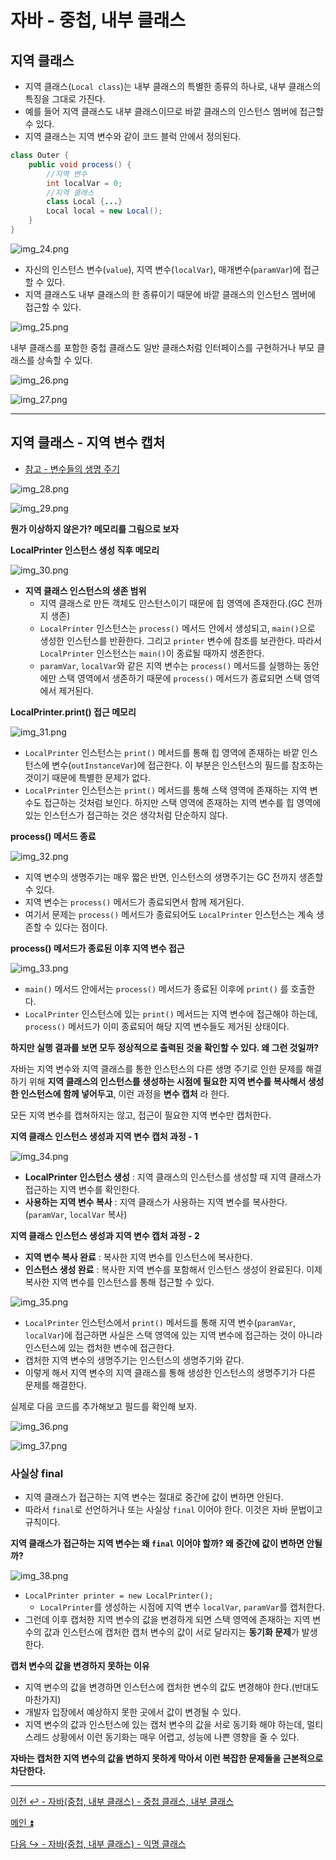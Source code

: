 # 자바 - 중첩, 내부 클래스

## 지역 클래스

- 지역 클래스(`Local class`)는 내부 클래스의 특별한 종류의 하나로, 내부 클래스의 특징을 그대로 가진다.
- 예를 들어 지역 클래스도 내부 클래스이므로 바깥 클래스의 인스턴스 멤버에 접근할 수 있다.
- 지역 클래스는 지역 변수와 같이 코드 블럭 안에서 정의된다.

```java
class Outer {
    public void process() { 
        //지역 변수
        int localVar = 0;
        //지역 클래스
        class Local {...}
        Local local = new Local();
    } 
}
```

![img_24.png](image/img_24.png)

- 자신의 인스턴스 변수(`value`), 지역 변수(`localVar`), 매개변수(`paramVar`)에 접근할 수 있다. 
- 지역 클래스도 내부 클래스의 한 종류이기 때문에 바깥 클래스의 인스턴스 멤버에 접근할 수 있다.

![img_25.png](image/img_25.png)

내부 클래스를 포함한 중첩 클래스도 일반 클래스처럼 인터페이스를 구현하거나 부모 클래스를 상속할 수 있다.

![img_26.png](image/img_26.png)

![img_27.png](image/img_27.png)

---

## 지역 클래스 - 지역 변수 캡처

- [참고 - 변수들의 생명 주기](https://github.com/genesis12345678/TIL/blob/main/Java/basic/memory/MemoryStructure.md#%EB%B3%80%EC%88%98-%EC%83%9D%EB%AA%85%EC%A3%BC%EA%B8%B0)

![img_28.png](image/img_28.png)

![img_29.png](image/img_29.png)

**뭔가 이상하지 않은가? 메모리를 그림으로 보자**

**LocalPrinter 인스턴스 생성 직후 메모리**

![img_30.png](image/img_30.png)

- **지역 클래스 인스턴스의 생존 범위**
  - 지역 클래스로 만든 객체도 인스턴스이기 때문에 힙 영역에 존재한다.(GC 전까지 생존)
  - `LocalPrinter` 인스턴스는 `process()` 메서드 안에서 생성되고, `main()`으로 생성한 인스턴스를 반환한다. 그리고 `printer` 변수에 참조를 보관한다. 따라서
    `LocalPrinter` 인스턴스는 `main()`이 종료될 때까지 생존한다.
  - `paramVar`, `localVar`와 같은 지역 변수는 `process()` 메서드를 실행하는 동안에만 스택 영역에서 생존하기 때문에 `process()` 메서드가 종료되면 스택 영역에서 제거된다.

**LocalPrinter.print() 접근 메모리**

![img_31.png](image/img_31.png)

- `LocalPrinter` 인스턴스는 `print()` 메서드를 통해 힙 영역에 존재하는 바깥 인스턴스에 변수(`outInstanceVar`)에 접근한다. 이 부분은 인스턴스의 필드를 참조하는 것이기 때문에 
  특별한 문제가 없다.
- `LocalPrinter` 인스턴스는 `print()` 메서드를 통해 스택 영역에 존재하는 지역 변수도 접근하는 것처럼 보인다. 하지만 스택 영역에 존재하는 지역 변수를
  힙 영역에 있는 인스턴스가 접근하는 것은 생각처럼 단순하지 않다.

**process() 메서드 종료**

![img_32.png](image/img_32.png)

- 지역 변수의 생명주기는 매우 짧은 반면, 인스턴스의 생명주기는 GC 전까지 생존할 수 있다.
- 지역 변수는 `process()` 메서드가 종료되면서 함께 제거된다.
- 여기서 문제는 `process()` 메서드가 종료되어도 `LocalPrinter` 인스턴스는 계속 생존할 수 있다는 점이다.

**process() 메서드가 종료된 이후 지역 변수 접근**

![img_33.png](image/img_33.png)

- `main()` 메서드 안에서는 `process()` 메서드가 종료된 이후에 `print()` 를 호출한다.
- `LocalPrinter` 인스턴스에 있는 `print()` 메서드는 지역 변수에 접근해야 하는데, `process()` 메서드가 이미 종료되어 해당 지역 변수들도 제거된 상태이다.

**하지만 실행 결과를 보면 모두 정상적으로 출력된 것을 확인할 수 있다. 왜 그런 것일까?**

자바는 지역 변수와 지역 클래스를 통한 인스턴스의 다른 생명 주기로 인한 문제를 해결하기 위해 **지역 클래스의 인스턴스를 생성하는 시점에 필요한 지역 변수를
복사해서 생성한 인스턴스에 함께 넣어두고**, 이런 과정을 **변수 캡처** 라 한다.

모든 지역 변수를 캡쳐하지는 않고, 접근이 필요한 지역 변수만 캡처한다.

**지역 클래스 인스턴스 생성과 지역 변수 캡처 과정 - 1**

![img_34.png](image/img_34.png)

- **LocalPrinter 인스턴스 생성** : 지역 클래스의 인스턴스를 생성할 때 지역 클래스가 접근하는 지역 변수를 확인한다.
- **사용하는 지역 변수 복사** : 지역 클래스가 사용하는 지역 변수를 복사한다.(`paramVar`, `localVar` 복사)

**지역 클래스 인스턴스 생성과 지역 변수 캡처 과정 - 2**

- **지역 변수 복사 완료** : 복사한 지역 변수를 인스턴스에 복사한다.
- **인스턴스 생성 완료** : 복사한 지역 변수를 포함해서 인스턴스 생성이 완료된다. 이제 복사한 지역 변수를 인스턴스를 통해 접근할 수 있다.

![img_35.png](image/img_35.png)

- `LocalPrinter` 인스턴스에서 `print()` 메서드를 통해 지역 변수(`paramVar`, `localVar`)에 접근하면 사실은 스택 영역에 있는 지역 변수에 접근하는 것이 아니라 인스턴스에 있는 
  캡처한 변수에 접근한다.
- 캡처한 지역 변수의 생명주기는 인스턴스의 생명주기와 같다.
- 이렇게 해서 지역 변수의 지역 클래스를 통해 생성한 인스턴스의 생명주기가 다른 문제를 해결한다.

실제로 다음 코드를 추가해보고 필드를 확인해 보자.

![img_36.png](image/img_36.png)

![img_37.png](image/img_37.png)

### 사실상 final

- 지역 클래스가 접근하는 지역 변수는 절대로 중간에 값이 변하면 안된다.
- 따라서 `final`로 선언하거나 또는 사실상 `final` 이어야 한다. 이것은 자바 문법이고 규칙이다.

**지역 클래스가 접근하는 지역 변수는 왜 `final` 이어야 할까? 왜 중간에 값이 변하면 안될까?**

![img_38.png](image/img_38.png)

- `LocalPrinter printer = new LocalPrinter();`
  - `LocalPrinter`를 생성하는 시점에 지역 변수 `localVar`, `paramVar`를 캡처한다.
- 그런데 이후 캡처한 지역 변수의 값을 변경하게 되면 스택 영역에 존재하는 지역 변수의 값과 인스턴스에 캡처한 캡처 변수의 값이 서로 달라지는 **동기화 문제**가 발생한다.

**캡처 변수의 값을 변경하지 못하는 이유**
- 지역 변수의 값을 변경하면 인스턴스에 캡처한 변수의 값도 변경해야 한다.(반대도 마찬가지)
- 개발자 입장에서 예상하지 못한 곳에서 값이 변경될 수 있다.
- 지역 변수의 값과 인스턴스에 있는 캡처 변수의 값을 서로 동기화 해야 하는데, 멀티 스레드 상황에서 이런 동기화는 매우 어렵고, 성능에 나쁜 영향을 줄 수 있다.

**자바는 캡처한 지역 변수의 값을 변하지 못하게 막아서 이런 복잡한 문제들을 근본적으로 차단한다.**

---

[이전 ↩️ - 자바(중첩, 내부 클래스) - 중첩 클래스, 내부 클래스](https://github.com/genesis12345678/TIL/blob/main/Java/mid_1/Nested/Nested.md)

[메인 ⏫](https://github.com/genesis12345678/TIL/blob/main/Java/mid_1/Main.md)

[다음 ↪️ - 자바(중첩, 내부 클래스) - 익명 클래스](https://github.com/genesis12345678/TIL/blob/main/Java/mid_1/Nested/Anonymous.md)